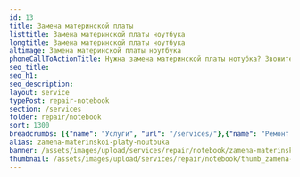 ```yaml
---
id: 13
title: Замена материнской платы
listtitle: Замена материнской платы ноутбука
longtitle: Замена материнской платы ноутбука
altimage: Замена материнской платы ноутбука
phoneCallToActionTitle: Нужна замена материнской платы нотубка? Звоните!
seo_title: 
seo_h1: 
seo_description: 
layout: service
typePost: repair-notebook
section: /services
folder: repair/notebook
sort: 1300
breadcrumbs: [{"name": "Услуги", "url": "/services/"},{"name": "Ремонт устройств", "url": "/services/repair/"},{"name": "Ноутбук", "url": "/services/repair/notebook/"}]
alias: zamena-materinskoi-platy-noutbuka
banner: /assets/images/upload/services/repair/notebook/zamena-materinskoi-platy-noutbuka.jpg
thumbnail: /assets/images/upload/services/repair/notebook/thumb_zamena-materinskoi-platy-noutbuka.jpg
---
```

